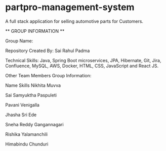 # partpro-management-system
A full stack application for selling automotive parts for Customers.

** GROUP INFORMATION **


Group Name:

Repository Created By: Sai Rahul Padma

Technical Skills: Java, Spring Boot microservices, JPA, Hibernate, Git, Jira, Confluence, MySQL, AWS, Docker, HTML, CSS, JavaScript and React JS.


Other Team Members Group Information:

NameSkillsNikhita MuvvaSai Samyuktha PaspuletiPavani VenigallaJhasha Sri EdeSneha Reddy GangannagariRishika YalamanchiliHimabindu Chunduri





